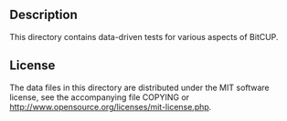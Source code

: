 Description
------------

This directory contains data-driven tests for various aspects of BitCUP.

License
--------

The data files in this directory are distributed under the MIT software
license, see the accompanying file COPYING or
http://www.opensource.org/licenses/mit-license.php.

